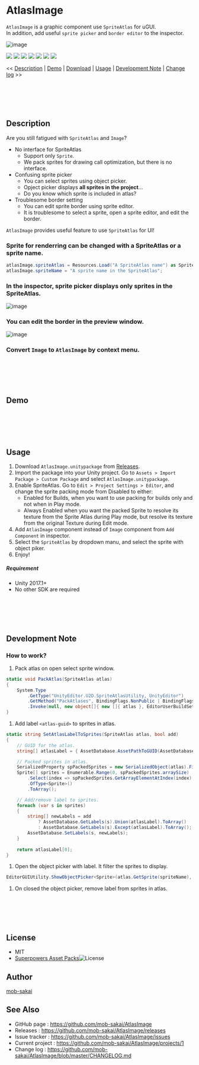 AtlasImage
===

`AtlasImage` is a graphic component use `SpriteAtlas` for uGUI.  
In addition, add useful `sprite picker` and `border editor` to the inspector.

![image](https://user-images.githubusercontent.com/12690315/39434547-d5f34956-4cd3-11e8-82b1-f7f2f7be953a.png)

[![](https://img.shields.io/github/release/mob-sakai/AtlasImage.svg?label=latest%20version)](https://github.com/mob-sakai/AtlasImage/release)
[![](https://img.shields.io/github/release-date/mob-sakai/AtlasImage.svg)](https://github.com/mob-sakai/AtlasImage/releases)
![](https://img.shields.io/badge/requirement-Unity%202017.1%2B-green.svg)
[![](https://img.shields.io/github/license/mob-sakai/AtlasImage.svg)](https://github.com/mob-sakai/AtlasImage/blob/master/LICENSE.txt)
[![](https://img.shields.io/github/last-commit/mob-sakai/AtlasImage/develop.svg?label=last%20commit)](https://github.com/mob-sakai/AtlasImage/commits/develop)
[![](https://img.shields.io/github/issues/mob-sakai/AtlasImage.svg)](https://github.com/mob-sakai/AtlasImage/issues)
[![](https://img.shields.io/github/commits-since/mob-sakai/AtlasImage/latest.svg)](https://github.com/mob-sakai/AtlasImage/compare/master...develop)


<< [Description](#Description) | [Demo](#demo) | [Download](https://github.com/mob-sakai/AtlasImage/releases) | [Usage](#usage) | [Development Note](#development-note) | [Change log](https://github.com/mob-sakai/AtlasImage/blob/develop/CHANGELOG.md) >>



<br><br><br><br>
## Description

Are you still fatigued with `SpriteAtlas` and `Image`?  
* No interface for SpriteAtlas
    * Support only `Sprite`.
    * We pack sprites for drawing call optimization, but there is no interface.
* Confusing sprite picker
    * You can select sprites using object picker.  
    * Opject picker displays **all sprites in the project**...  
    * Do you know which sprite is included in atlas?
* Troublesome border setting
    * You can edit sprite border using sprite editor.
    * It is troublesome to select a sprite, open a sprite editor, and edit the border.


`AtlasImage` provides useful feature to use `SpriteAtlas` for UI!

### Sprite for renderring can be changed with a SpriteAtlas or a sprite name.

```cs
atlasImage.spriteAtlas = Resources.Load("A SpriteAtlas name") as SpriteAtlas;
atlasImage.spriteName = "A sprite name in the SpriteAtlas";
```

### In the inspector, sprite picker displays only sprites in the SpriteAtlas.

![image](https://user-images.githubusercontent.com/12690315/39434547-d5f34956-4cd3-11e8-82b1-f7f2f7be953a.png)


### You can edit the border in the preview window.

![image](https://user-images.githubusercontent.com/12690315/39434440-869e54ea-4cd3-11e8-9506-cdf0b62207ac.png)

### Convert `Image` to `AtlasImage` by context menu.



<br><br><br><br>
## Demo



<br><br><br><br>
## Usage

1. Download `AtlasImage.unitypackage` from [Releases](https://github.com/mob-sakai/AtlasImage/releases).
1. Import the package into your Unity project. Go to `Assets > Import Package > Custom Package` and select `AtlasImage.unitypackage`.
1. Enable SpriteAtlas. Go to `Edit > Project Settings > Editor`, and change the sprite packing mode from Disabled to either:
    * Enabled for Builds, when you want to use packing for builds only and not when in Play mode.
    * Always Enabled when you want the packed Sprite to resolve its texture from the Sprite Atlas during Play mode, but resolve its texture from the original Texture during Edit mode.
1. Add `AtlasImage` component instead of `Image` component from `Add Component` in inspector.
1. Select the `SpriteAtlas` by dropdown manu, and select the sprite with object piker.
1. Enjoy!


##### Requirement

* Unity 2017.1+
* No other SDK are required



<br><br><br><br>
## Development Note

### How to work?

1. Pack atlas on open select sprite window.
```cs
static void PackAtlas(SpriteAtlas atlas)
{
    System.Type
        .GetType("UnityEditor.U2D.SpriteAtlasUtility, UnityEditor")
        .GetMethod("PackAtlases", BindingFlags.NonPublic | BindingFlags.Static)
        .Invoke(null, new object[]{ new []{ atlas }, EditorUserBuildSettings.activeBuildTarget });
}
```
1. Add label `<atlas-guid>` to sprites in atlas.
```cs
static string SetAtlasLabelToSprites(SpriteAtlas atlas, bool add)
{
    // GUID for the atlas. 
    string[] atlasLabel = { AssetDatabase.AssetPathToGUID(AssetDatabase.GetAssetPath(atlas)) };

    // Packed sprites in atlas.
    SerializedProperty spPackedSprites = new SerializedObject(atlas).FindProperty("m_PackedSprites");
    Sprite[] sprites = Enumerable.Range(0, spPackedSprites.arraySize)
        .Select(index => spPackedSprites.GetArrayElementAtIndex(index).objectReferenceValue)
        .OfType<Sprite>()
        .ToArray();

    // Add/remove label to sprites.
    foreach (var s in sprites)
    {
        string[] newLabels = add
            ? AssetDatabase.GetLabels(s).Union(atlasLabel).ToArray()
            : AssetDatabase.GetLabels(s).Except(atlasLabel).ToArray();
        AssetDatabase.SetLabels(s, newLabels);
    }
    
    return atlasLabel[0];
}
```
1. Open the object picker with label. It filter the sprites to display.
```cs
EditorGUIUtility.ShowObjectPicker<Sprite>(atlas.GetSprite(spriteName), false, "l:" + atlasLabel, controlID);
```
1. On closed the object picker, remove label from sprites in atlas.



<br><br><br><br>
## License

* MIT
* [Superpowers Asset Packs](http://sparklinlabs.itch.io/superpowers)![License](https://img.shields.io/badge/license-CC0-blue.svg)



## Author

[mob-sakai](https://github.com/mob-sakai)



## See Also

* GitHub page : https://github.com/mob-sakai/AtlasImage
* Releases : https://github.com/mob-sakai/AtlasImage/releases
* Issue tracker : https://github.com/mob-sakai/AtlasImage/issues
* Current project : https://github.com/mob-sakai/AtlasImage/projects/1
* Change log : https://github.com/mob-sakai/AtlasImage/blob/master/CHANGELOG.md